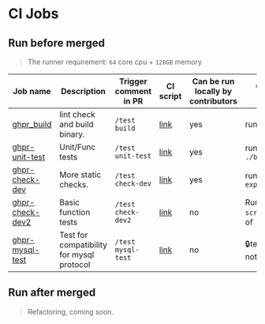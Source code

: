 CI Jobs
===

## Run before merged

> The runner requirement: `64` core cpu + `128GB` memory 
 
| Job name                                  | Description                               | Trigger comment in PR | CI script                                                          | Can be run locally by contributors | Core Instructions to run locally                                                                                                                                                         |
| ----------------------------------------- | ----------------------------------------- | --------------------- | ------------------------------------------------------------------ | ---------------------------------- | ---------------------------------------------------------------------------------------------------------------------------------------------------------------------------------------- |
| [ghpr_build](./ghpr_build.groovy)         | lint check and build binary.              | `/test build`         | [link](/pipelines/pingcap/tidb/release-6.5/ghpr_build.groovy)      | yes                                | run `make bazel_build`                                                                                                                                                                   |
| [ghpr-unit-test](./ghpr_unit_test.groovy) | Unit/Func tests                           | `/test unit-test`     | [link](/pipelines/pingcap/tidb/release-6.5/ghpr_unit_test.groovy)  | yes                                | run `./build/jenkins_unit_test.sh`                                                                                                                                                       | yes |
| [ghpr-check-dev](ghpr_check.groovy)       | More static checks.                       | `/test check-dev`     | [link](/pipelines/pingcap/tidb/release-6.5/ghpr_check.groovy)      | yes                                | run `make gogenerate check explaintest`                                                                                                                                                  |
| [ghpr-check-dev2](ghpr_check2.groovy)     | Basic function tests                      | `/test check-dev2`    | [link](/pipelines/pingcap/tidb/release-6.5/ghpr_check2.groovy)     | no                                 | Run the scripts in `scripts/pingcap/tidb` folder of  `pingcap-qe/ci` repo, [detail](https://github.com/PingCAP-QE/ci/blob/main/pipelines/pingcap/tidb/latest/ghpr_check2.groovy#L82~L89) |
| [ghpr-mysql-test](ghpr_mysql_test.groovy) | Test for compatibility for mysql protocol | `/test mysql-test`    | [link](/pipelines/pingcap/tidb/release-6.5/ghpr_mysql_test.groovy) | no                                 | 🔒test repo(pingcap/tidb-test) not public                                                                                                                                                 |

## Run after merged

> Refactoring, coming soon.